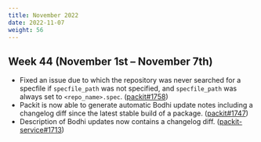 ```yaml
---
title: November 2022
date: 2022-11-07
weight: 56
---
```


## Week 44 (November 1st – November 7th)

- Fixed an issue due to which the repository was never searched for a specfile if `specfile_path` was not specified, and `specfile_path` was always set to `<repo_name>.spec`. ([packit#1758](https://github.com/packit/packit/pull/1758))
- Packit is now able to generate automatic Bodhi update notes including a changelog diff since the latest stable build of a package. ([packit#1747](https://github.com/packit/packit/pull/1747))
- Description of Bodhi updates now contains a changelog diff. ([packit-service#1713](https://github.com/packit/packit-service/pull/1713))
